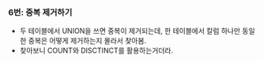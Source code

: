 ### 6번: 중복 제거하기
- 두 테이블에서 UNION을 쓰면 중복이 제거되는데, 한 테이블에서 칼럼 하나만 동일한 중복은 어떻게 제거하는지 몰라서 찾아봄.
- 찾아보니 COUNT와 DISCTINCT를 활용하는거더라.